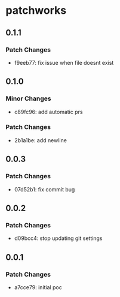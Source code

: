 # patchworks

## 0.1.1

### Patch Changes

- f9eeb77: fix issue when file doesnt exist

## 0.1.0

### Minor Changes

- c89fc96: add automatic prs

### Patch Changes

- 2b1a1be: add newline

## 0.0.3

### Patch Changes

- 07d52b1: fix commit bug

## 0.0.2

### Patch Changes

- d09bcc4: stop updating git settings

## 0.0.1

### Patch Changes

- a7cce79: initial poc
